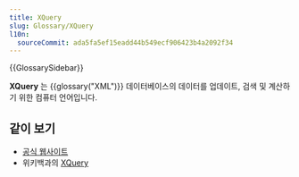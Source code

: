 ```yaml
---
title: XQuery
slug: Glossary/XQuery
l10n:
  sourceCommit: ada5fa5ef15eadd44b549ecf906423b4a2092f34
---
```


{{GlossarySidebar}}

**XQuery** 는 {{glossary("XML")}} 데이터베이스의 데이터를 업데이트, 검색 및 계산하기 위한 컴퓨터 언어입니다.

## 같이 보기

- [공식 웹사이트](https://www.w3.org/XML/Query/)
- 위키백과의 [XQuery](https://en.wikipedia.org/wiki/XQuery)
